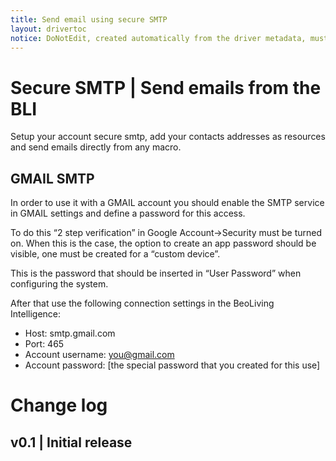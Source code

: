 ```yaml
---
title: Send email using secure SMTP
layout: drivertoc
notice: DoNotEdit, created automatically from the driver metadata, must be updated on the driver itself
---
```

# Secure SMTP | Send emails from the BLI

Setup your account secure smtp, add your contacts addresses as resources and send emails directly from any macro.


## GMAIL SMTP

In order to use it with a GMAIL account you should enable the SMTP service in GMAIL settings and define a password for this access. 

To do this “2 step verification” in Google Account->Security must be turned on. When this is the case, the option to create an app password should be visible, one must be created for a “custom device”. 

This is the password that should be inserted in “User Password” when configuring the system. 

After that use the following connection settings in the BeoLiving Intelligence:

- Host: smtp.gmail.com
- Port: 465
- Account username: you@gmail.com 
- Account password: [the special password that you created for this use]

# Change log
## v0.1 | Initial release
